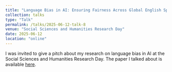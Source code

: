 ```yaml
---
title: "Language Bias in AI: Ensuring Fairness Across Global English Speakers"
collection: talks
type: "Talk"
permalink: /talks/2025-06-12-talk-8
venue: "Social Sciences and Humanities Research Day"
date: 2025-06-12
location: "online"
---
```


I was invited to give a pitch about my research on language bias in AI at the Social Sciences and Humanities Research Day. The paper I talked about is available [here](https://arxiv.org/pdf/2406.17385).
